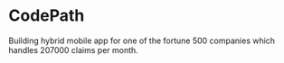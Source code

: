 # CodePath
Building hybrid mobile app for one of the fortune 500 companies which handles 207000 claims per month. 
